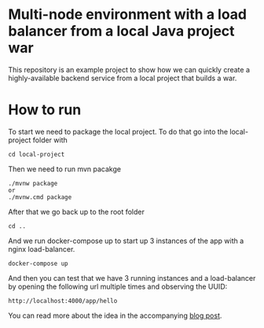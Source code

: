 # Multi-node environment with a load balancer from a local Java project war

This repository is an example project to show how we can quickly create a highly-available backend service from a local project that builds a war.

# How to run

To start we need to package the local project. 
To do that go into the local-project folder with

    cd local-project
  
Then we need to run mvn pacakge
  
    ./mvnw package 
    or 
    ./mvnw.cmd package 
 
After that we go back up to the root folder

    cd ..

And we run docker-compose up to start up 3 instances of the app with a nginx load-balancer.

    docker-compose up
    
And then you can test that we have 3 running instances and a load-balancer by opening the following url multiple times and observing the UUID: 

    http://localhost:4000/app/hello

You can read more about the idea in the accompanying [blog post](https://devflection.com/posts/2023-01-16-docker-compose-multi-node-local-project).
